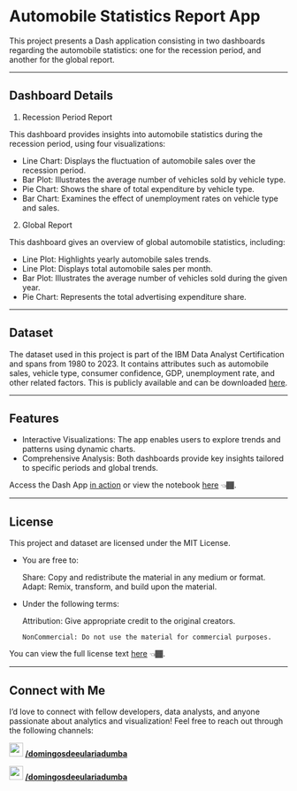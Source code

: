 # Automobile Statistics Report App
This project presents a Dash application consisting in two dashboards regarding the automobile statistics: one for the recession period, and another for the global report. 

---

## Dashboard Details
1. Recession Period Report

This dashboard provides insights into automobile statistics during the recession period, using four visualizations:

* Line Chart: Displays the fluctuation of automobile sales over the recession period.
* Bar Plot: Illustrates the average number of vehicles sold by vehicle type.
* Pie Chart: Shows the share of total expenditure by vehicle type.
* Bar Chart: Examines the effect of unemployment rates on vehicle type and sales.

2. Global Report

This dashboard gives an overview of global automobile statistics, including:

* Line Plot: Highlights yearly automobile sales trends.
* Line Plot: Displays total automobile sales per month.
* Bar Plot: Illustrates the average number of vehicles sold during the given year.
* Pie Chart: Represents the total advertising expenditure share.

---

## Dataset

The dataset used in this project is part of the IBM Data Analyst Certification and spans from 1980 to 2023. It contains attributes such as automobile sales, vehicle type, consumer confidence, GDP, unemployment rate, and other related factors.
This is publicly available and can be downloaded  [here](https://cf-courses-data.s3.us.cloud-object-storage.appdomain.cloud/IBMDeveloperSkillsNetwork-DV0101EN-SkillsNetwork/Data%20Files/historical_automobile_sales.csv).

---

## Features

* Interactive Visualizations: The app enables users to explore trends and patterns using dynamic charts.
* Comprehensive Analysis: Both dashboards provide key insights tailored to specific periods and global trends.

Access the Dash App [in action](https://automobilesalesdashboard.onrender.com/) or view the notebook [here](https://github.com/domingosdeeulariadumba/AutomobileSalesDashApp/blob/main/AutomobileSalesDashAppNotebook.ipynb) 👈🏾.

---

## License

This project and dataset are licensed under the MIT License.

* You are free to:

    Share: Copy and redistribute the material in any medium or format.
    Adapt: Remix, transform, and build upon the material.

* Under the following terms:

  
    Attribution: Give appropriate credit to the original creators.

      NonCommercial: Do not use the material for commercial purposes.

You can view the full license text [here](https://github.com/domingosdeeulariadumba/AutomobileSalesDashApp/blob/main/LICENSE) 👈🏾.

---

## Connect with Me

I’d love to connect with fellow developers, data analysts, and anyone passionate about analytics and visualization! Feel free to reach out through the following channels:

 <img src = 'https://i.postimg.cc/t4vNmLB0/linktree-icon.png' width = '25' height = '25'/>  **[/domingosdeeulariadumba](https://linktr.ee/domingosdeeulariadumba)**
 
 <img src = 'https://i.postimg.cc/W1178266/linkedin-icon.png' width = '25' height = '25'/>  **[/domingosdeeulariadumba](https://linkedin.com/in/domingosdeeulariadumba/)**
